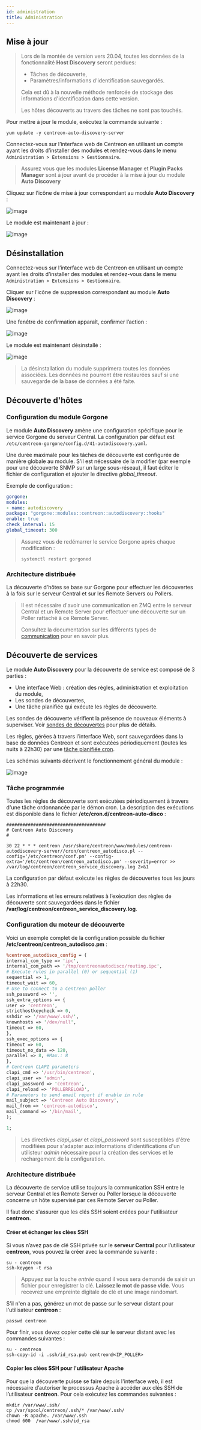 ```yaml
---
id: administration
title: Administration
---
```


## Mise à jour

> Lors de la montée de version vers 20.04, toutes les données de la
> fonctionnalité **Host Discovery** seront perdues:
>
> - Tâches de découverte,
> - Paramètres/informations d'identification sauvegardés.
>
> Cela est dû à la nouvelle méthode renforcée de stockage des informations
> d'identification dans cette version.
>
> Les hôtes découverts au travers des tâches ne sont pas touchés.

Pour mettre à jour le module, exécutez la commande suivante :

``` shell
yum update -y centreon-auto-discovery-server
```

Connectez-vous sur l’interface web de Centreon en utilisant un compte ayant les
droits d’installer des modules et rendez-vous dans le menu `Administration >
Extensions > Gestionnaire`.

> Assurez vous que les modules **License Manager** et **Plugin Packs Manager**
> sont à jour avant de procéder à la mise à jour du module **Auto Discovery**

Cliquez sur l’icône de mise à jour correspondant au module **Auto Discovery** :

![image](../../assets/monitoring/discovery/update.png)

Le module est maintenant à jour :

![image](../../assets/monitoring/discovery/install-after.png)

## Désinstallation

Connectez-vous sur l’interface web de Centreon en utilisant un compte ayant les
droits d’installer des modules et rendez-vous dans le menu `Administration >
Extensions > Gestionnaire`.

Cliquer sur l’icône de suppression correspondant au module **Auto Discovery** :

![image](../../assets/monitoring/discovery/install-after.png)

Une fenêtre de confirmation apparaît, confirmer l’action :

![image](../../assets/monitoring/discovery/uninstall-popin.png)

Le module est maintenant désinstallé :

![image](../../assets/monitoring/discovery/install-before.png)

> La désinstallation du module supprimera toutes les données associées. Les
> données ne pourront être restaurées sauf si une sauvegarde de la base de
> données a été faite.

## Découverte d'hôtes

### Configuration du module Gorgone

Le module **Auto Discovery** amène une configuration spécifique pour le service
Gorgone du serveur Central. La configuration par défaut est
`/etc/centreon-gorgone/config.d/41-autodiscovery.yaml`.

Une durée maximale pour les tâches de découverte est configurée de manière
globale au module. S'il est nécessaire de la modifier (par exemple pour une
découverte SNMP sur un large sous-réseau), il faut éditer le fichier
de configuration et ajouter le directive *global_timeout*.

Exemple de configuration :

```yaml
gorgone:
modules:
- name: autodiscovery
package: "gorgone::modules::centreon::autodiscovery::hooks"
enable: true
check_interval: 15
global_timeout: 300
```

> Assurez vous de redémarrer le service Gorgone après chaque modification :
>
> ```shell
> systemctl restart gorgoned
> ```

### Architecture distribuée

La découverte d'hôtes se base sur Gorgone pour effectuer les découvertes à la
fois sur le serveur Central et sur les Remote Servers ou Pollers.

> Il est nécessaire d'avoir une communication en ZMQ entre le serveur Central
> et un Remote Server pour effectuer une découverte sur un Poller rattaché à ce
> Remote Server.
>
> Consultez la documentation sur les différents types de
> [communication](../monitoring-servers/communications) pour en savoir
> plus.

## Découverte de services

Le module **Auto Discovery** pour la découverte de service est composé
de 3 parties :

- Une interface Web : création des règles, administration et exploitation du
module,
- Les sondes de découvertes,
- Une tâche planifiée qui exécute les règles de découverte.

Les sondes de découverte vérifient la présence de nouveaux éléments à
superviser. Voir [sondes de
découvertes](services-discovery#sondes-de-découverte) pour
plus de détails.

Les règles, gérées à travers l’interface Web, sont sauvegardées dans la base de
données Centreon et sont exécutées périodiquement (toutes les nuits à 22h30) par
une [tâche planifiée cron](#tâche-programmée).

Les schémas suivants décrivent le fonctionnement général du module :

![image](../../assets/monitoring/discovery/services-discovery-schema.png)

### Tâche programmée

Toutes les règles de découverte sont exécutées périodiquement à travers d'une
tâche ordonnancée par le démon cron. La description des exécutions est
disponible dans le fichier **/etc/cron.d/centreon-auto-disco** :

``` shell
#####################################
# Centreon Auto Discovery
#

30 22 * * * centreon /usr/share/centreon/www/modules/centreon-autodiscovery-server//cron/centreon_autodisco.pl --config='/etc/centreon/conf.pm' --config-extra='/etc/centreon/centreon_autodisco.pm' --severity=error >> /var/log/centreon/centreon_service_discovery.log 2>&1
```

La configuration par défaut exécute les règles de découvertes tous les jours à
22h30.

Les informations et les erreurs relatives à l’exécution des règles de découverte
sont sauvegardées dans le fichier
**/var/log/centreon/centreon\_service\_discovery.log**.

### Configuration du moteur de découverte

Voici un exemple complet de la configuration possible du fichier
**/etc/centreon/centreon\_autodisco.pm** :

``` perl
%centreon_autodisco_config = (
internal_com_type => 'ipc',
internal_com_path => '/tmp/centreonautodisco/routing.ipc',
# Execute rules in parallel (0) or sequential (1)
sequential => 1,
timeout_wait => 60,
# Use to connect to a Centreon poller
ssh_password => '',
ssh_extra_options => {
user => 'centreon',
stricthostkeycheck => 0,
sshdir => '/var/www/.ssh/',
knownhosts => '/dev/null',
timeout => 60,
},
ssh_exec_options => {
timeout => 60,
timeout_no_data => 120,
parallel => 8, #Max.: 8
},
# Centreon CLAPI parameters
clapi_cmd => '/usr/bin/centreon',
clapi_user => 'admin',
clapi_password => 'centreon',
clapi_reload => 'POLLERRELOAD',
# Parameters to send email report if enable in rule
mail_subject => 'Centreon Auto Discovery',
mail_from => 'centreon-autodisco',
mail_command => '/bin/mail',
);

1;
```

> Les directives *clapi_user* et *clapi_password* sont susceptibles d'être
> modifiées pour s'adapter aux informations d'identifications d'un utilisteur
> *admin* nécessaire pour la création des services et le rechargement de la
> configuration.

### Architecture distribuée

La découverte de service utilise toujours la communication SSH entre le serveur
Central et les Remote Server ou Poller lorsque la découverte concerne un hôte
supervisé par ces Remote Server ou Poller.

Il faut donc s'assurer que les clés SSH soient créées pour l'utilisateur
**centreon**.

#### Créer et échanger les clées SSH

Si vous n’avez pas de clé SSH privée sur le **serveur Central** pour
l’utilisateur **centreon**, vous pouvez la créer avec la commande suivante :

``` shell
su - centreon
ssh-keygen -t rsa
```

> Appuyez sur la touche *entrée* quand il vous sera demandé de saisir un
> fichier pour enregistrer la clé. **Laissez le mot de passe vide**. Vous
> recevrez une empreinte digitale de clé et une image randomart.

S'il n'en a pas, générez un mot de passe sur le serveur distant pour
l'utilisateur **centreon** :

``` shell
passwd centreon
```

Pour finir, vous devez copier cette clé sur le serveur distant avec les
commandes suivantes :

``` shell
su - centreon
ssh-copy-id -i .ssh/id_rsa.pub centreon@<IP_POLLER>
```

#### Copier les clées SSH pour l'utilisateur Apache

Pour que la découverte puisse se faire depuis l'interface web, il est nécessaire
d’autoriser le processus Apache à accéder aux clés SSH de l’utilisateur
**centreon**. Pour cela exécutez les commandes suivantes :

``` shell
mkdir /var/www/.ssh/
cp /var/spool/centreon/.ssh/* /var/www/.ssh/
chown -R apache. /var/www/.ssh
chmod 600  /var/www/.ssh/id_rsa
```
